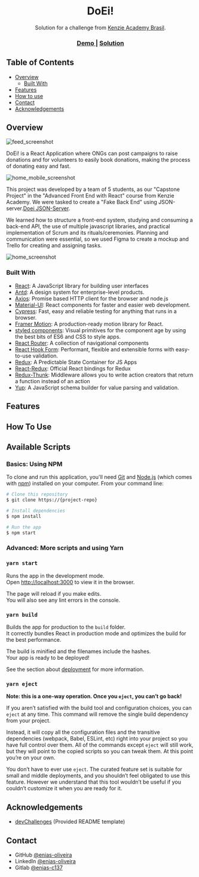 <h1 align="center">DoEi!</h1>

<div align="center">
   Solution for a challenge from  <a href="https://kenzie.com.br/" target="_blank">Kenzie Academy Brasil</a>.
</div>

<div align="center">
  <h3>
    <a href="https://capstone-mocha.vercel.app/">
      Demo
    </a>
    <span> | </span>
    <a href="https://github.com/enias-oliveira/doei/tree/master/src">
      Solution
    </a>
  </h3>
</div>

<!-- TABLE OF CONTENTS -->

## Table of Contents

- [Overview](#overview)
  - [Built With](#built-with)
- [Features](#features)
- [How to use](#how-to-use)
- [Contact](#contact)
- [Acknowledgements](#acknowledgements)

<!-- OVERVIEW -->

## Overview

![feed_screenshot](https://lh3.googleusercontent.com/pw/ACtC-3ddL0fN97-62uBjw0fT6GVT41i_EwJoGeCmPpJ-OKujBob5-V-8AkVfr0wwVLHsV0mjFHY2GcgeTfGbNrE-5UshI6kqjoBhJp2RJ3_RY-o_OsIHRdI7KVWO4S4RSk2s-D-tohotpXybzOBGrpCgA6we=w1903-h937-no?authuser=0)

DoEi! is a React Application where ONGs can post campaigns to raise donations and for volunteers to easily book donations, making the process of donating easy and fast.

![home_mobile_screenshot](https://lh3.googleusercontent.com/pw/ACtC-3fgo7delxEbZcNnYxYSGz1rYfQtpO2rR3Ivw-OA0UzAMmdkchbpA0nOJTx_bEh0Jy4u6R3PrrtavQVNGN_76R2FDrqTx_18uA8aDmeM5ZzJZ5tHHQlYQfqChwO9rhxz-5hXR6qfe8irfqMIq_n9JvOp=w413-h843-no?authuser=0)

This project was developed by a team of 5 students, as our "Capstone Project" in the "Advanced Front End with React" course from Kenzie Academy. We were tasked to create a "Fake Back End" using JSON-server.[Doei JSON-Server](https://github.com/enias-oliveira/doei-server).

We learned how to structure a front-end system, studying and consuming a back-end API, the use of multiple javascript libraries, and practical implementation of Scrum and its rituals/ceremonies. Planning and communication were essential, so we used Figma to create a mockup and Trello for creating and assigning tasks.

![home_screenshot](https://lh3.googleusercontent.com/pw/ACtC-3eZzU-o0elhI5AZU0uZ36zfmSMh9iB__xXK-v24Ea-IaHxveUuu5WXLTh18INxwlKRUEwbmgYGR9BSNgB8lcSCrREtWoSbD-KnrSW6tYyHPcNzeTvwl19Xadym85mttwtOgCzQLvQDcaiqILtbz5Pgb=w1904-h935-no?authuser=0)

### Built With

<!-- This section should list any major frameworks that you built your project using. Here are a few examples.-->

- [React](https://reactjs.org/): A JavaScript library for building user interfaces
- [Antd](https://ant.design/): A design system for enterprise-level products.
- [Axios](https://github.com/axios/axios): Promise based HTTP client for the browser and node.js
- [Material-UI](https://material-ui.com/): React components for faster and easier web development.
- [Cypress](https://www.cypress.io/): Fast, easy and reliable testing for anything that runs in a browser.
- [Framer Motion](https://www.framer.com/motion/): A production-ready motion library for React.
- [styled components](https://styled-components.com/): Visual primitives for the component age by using the best bits of ES6 and CSS to style apps.
- [React Router](https://reactrouter.com/): A collection of navigational components
- [React Hook Form](https://react-hook-form.com/): Performant, flexible and extensible forms with easy-to-use validation.
- [Redux](https://redux.js.org/): A Predictable State Container for JS Apps
- [React-Redux](https://react-redux.js.org/): Official React bindings for Redux
- [Redux-Thunk](https://github.com/reduxjs/redux-thunk): Middleware allows you to write action creators that return a function instead of an action
- [Yup](https://www.npmjs.com/package/yup): A JavaScript schema builder for value parsing and validation.

## Features

<!-- List the features of your application or follow the template. Don't share the figma file here :) -->

## How To Use

## Available Scripts

### Basics: Using NPM

To clone and run this application, you'll need [Git](https://git-scm.com) and [Node.js](https://nodejs.org/en/download/) (which comes with [npm](http://npmjs.com)) installed on your computer. From your command line:

```bash
# Clone this repository
$ git clone https://{project-repo}

# Install dependencies
$ npm install

# Run the app
$ npm start
```

### Advanced: More scripts and using Yarn

### `yarn start`

Runs the app in the development mode.\
Open [http://localhost:3000](http://localhost:3000) to view it in the browser.

The page will reload if you make edits.\
You will also see any lint errors in the console.

### `yarn build`

Builds the app for production to the `build` folder.\
It correctly bundles React in production mode and optimizes the build for the best performance.

The build is minified and the filenames include the hashes.\
Your app is ready to be deployed!

See the section about [deployment](https://facebook.github.io/create-react-app/docs/deployment) for more information.

### `yarn eject`

**Note: this is a one-way operation. Once you `eject`, you can’t go back!**

If you aren’t satisfied with the build tool and configuration choices, you can `eject` at any time. This command will remove the single build dependency from your project.

Instead, it will copy all the configuration files and the transitive dependencies (webpack, Babel, ESLint, etc) right into your project so you have full control over them. All of the commands except `eject` will still work, but they will point to the copied scripts so you can tweak them. At this point you’re on your own.

You don’t have to ever use `eject`. The curated feature set is suitable for small and middle deployments, and you shouldn’t feel obligated to use this feature. However we understand that this tool wouldn’t be useful if you couldn’t customize it when you are ready for it.

## Acknowledgements

<!-- This section should list any articles or add-ons/plugins that helps you to complete the project. This is optional but it will help you in the future. For example: -->

- [devChallenges](https://devchallenges.io/) (Provided README template)

## Contact

- GitHub [@enias-oliveira](https://github.com/enias-oliveira)
- LinkedIn [@enias-oliveira](https://www.linkedin.com/in/enias-oliveira/)
- Gitlab [@enias-c137](https://gitlab.com/enias-c137)

